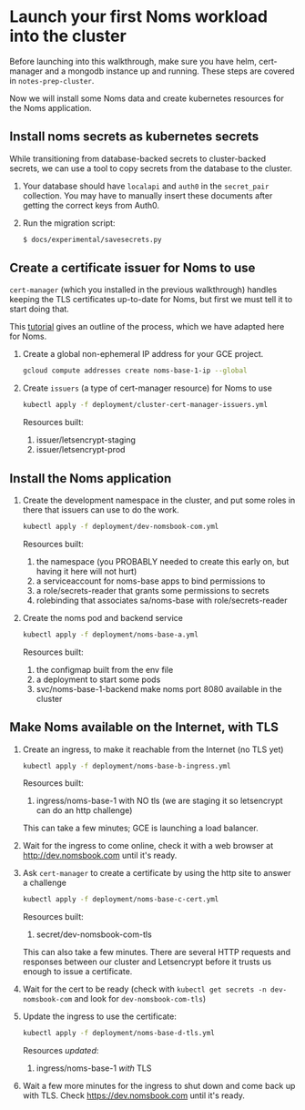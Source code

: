 # Launch your first Noms workload into the cluster

Before launching into this walkthrough, make sure you have helm, cert-manager and a mongodb instance up and running. These steps are covered in `notes-prep-cluster`.

Now we will install some Noms data and create kubernetes resources for the Noms application.

## Install noms secrets as kubernetes secrets

While transitioning from database-backed secrets to cluster-backed secrets, we can use a tool to copy secrets from the database to the cluster.

1. Your database should have `localapi` and `auth0` in the `secret_pair` collection. You may have to manually insert these documents after getting the correct keys from Auth0.

1. Run the migration script:
    ```bash
    $ docs/experimental/savesecrets.py
    ```


## Create a certificate issuer for Noms to use

`cert-manager` (which you installed in the previous walkthrough) handles keeping the
TLS certificates up-to-date for Noms, but first we must tell it to start doing that.

This [tutorial](https://github.com/ahmetb/gke-letsencrypt) gives an outline of the process, which we have adapted here for Noms.

1. Create a global non-ephemeral IP address for your GCE project.
    ```bash
    gcloud compute addresses create noms-base-1-ip --global
    ```

1. Create `issuers` (a type of cert-manager resource) for Noms to use
    ```bash
    kubectl apply -f deployment/cluster-cert-manager-issuers.yml
    ```
    Resources built:
      1. issuer/letsencrypt-staging
      1. issuer/letsencrypt-prod


## Install the Noms application

1. Create the development namespace in the cluster, and put some roles in there that
   issuers can use to do the work.
    ```bash
    kubectl apply -f deployment/dev-nomsbook-com.yml
    ```
    Resources built:
      1. the namespace (you PROBABLY needed to create this early on, but having it here will not hurt)
      1. a serviceaccount for noms-base apps to bind permissions to
      1. a role/secrets-reader that grants some permissions to secrets
      1. rolebinding that associates sa/noms-base with role/secrets-reader

1. Create the noms pod and backend service
    ```bash
    kubectl apply -f deployment/noms-base-a.yml
    ```
    Resources built:
      1. the configmap built from the env file
      1. a deployment to start some pods
      1. svc/noms-base-1-backend make noms port 8080 available in the cluster


## Make Noms available on the Internet, with TLS

1. Create an ingress, to make it reachable from the Internet (no TLS yet)
    ```bash
    kubectl apply -f deployment/noms-base-b-ingress.yml
    ```
    Resources built:
      1. ingress/noms-base-1 with NO tls (we are staging it so letsencrypt can do an http challenge)

    This can take a few minutes; GCE is launching a load balancer.

1. Wait for the ingress to come online, check it with a web browser at http://dev.nomsbook.com until it's ready.

1. Ask `cert-manager` to create a certificate by using the http site to answer a challenge
    ```bash
    kubectl apply -f deployment/noms-base-c-cert.yml
    ```
    Resources built:
      1. secret/dev-nomsbook-com-tls

    This can also take a few minutes. There are several HTTP requests and responses between our cluster and Letsencrypt before it trusts us enough to issue a certificate.

1. Wait for the cert to be ready (check with `kubectl get secrets -n dev-nomsbook-com` and look for `dev-nomsbook-com-tls`)

1. Update the ingress to use the certificate:
    ```bash
    kubectl apply -f deployment/noms-base-d-tls.yml
    ```

    Resources *updated*:
      1. ingress/noms-base-1 *with* TLS

1. Wait a few more minutes for the ingress to shut down and come back up with TLS. Check https://dev.nomsbook.com until it's ready.
